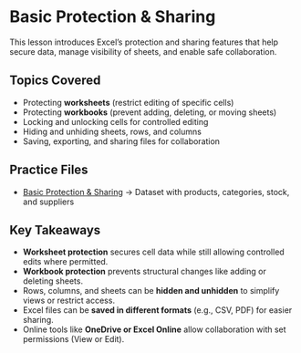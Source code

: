 # Basic Protection & Sharing

This lesson introduces Excel’s protection and sharing features that help secure data, manage visibility of sheets, and enable safe collaboration. 

## Topics Covered
- Protecting **worksheets** (restrict editing of specific cells)  
- Protecting **workbooks** (prevent adding, deleting, or moving sheets)  
- Locking and unlocking cells for controlled editing  
- Hiding and unhiding sheets, rows, and columns  
- Saving, exporting, and sharing files for collaboration  

## Practice Files
- [Basic Protection & Sharing](./Basic_protection_sharing.xlsx) → Dataset with products, categories, stock, and suppliers  

## Key Takeaways
- **Worksheet protection** secures cell data while still allowing controlled edits where permitted.  
- **Workbook protection** prevents structural changes like adding or deleting sheets.  
- Rows, columns, and sheets can be **hidden and unhidden** to simplify views or restrict access.  
- Excel files can be **saved in different formats** (e.g., CSV, PDF) for easier sharing.  
- Online tools like **OneDrive or Excel Online** allow collaboration with set permissions (View or Edit).  

